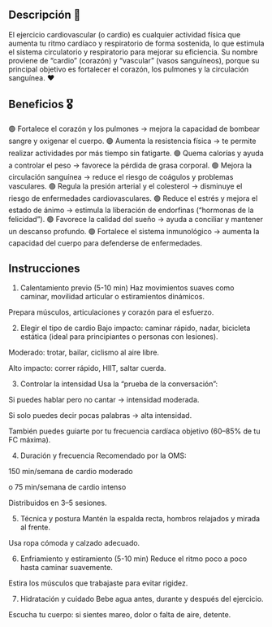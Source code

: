 ## Descripción 📖

El ejercicio cardiovascular (o cardio) es cualquier actividad física que aumenta tu ritmo cardíaco y respiratorio de forma sostenida, lo que estimula el sistema circulatorio y respiratorio para mejorar su eficiencia.
Su nombre proviene de “cardio” (corazón) y “vascular” (vasos sanguíneos), porque su principal objetivo es fortalecer el corazón, los pulmones y la circulación sanguínea. ❤ 

## Beneficios 🎖

🟢 Fortalece el corazón y los pulmones → mejora la capacidad de bombear sangre y oxigenar el cuerpo.
🟢 Aumenta la resistencia física → te permite realizar actividades por más tiempo sin fatigarte.
🟢 Quema calorías y ayuda a controlar el peso → favorece la pérdida de grasa corporal.
🟢 Mejora la circulación sanguínea → reduce el riesgo de coágulos y problemas vasculares.
🟢 Regula la presión arterial y el colesterol → disminuye el riesgo de enfermedades cardiovasculares.
🟢 Reduce el estrés y mejora el estado de ánimo → estimula la liberación de endorfinas (“hormonas de la  felicidad”).
🟢 Favorece la calidad del sueño → ayuda a conciliar y mantener un descanso profundo.
🟢 Fortalece el sistema inmunológico → aumenta la capacidad del cuerpo para defenderse de enfermedades.

## Instrucciones

1. Calentamiento previo (5-10 min)
Haz movimientos suaves como caminar, movilidad articular o estiramientos dinámicos.

Prepara músculos, articulaciones y corazón para el esfuerzo.

2. Elegir el tipo de cardio
Bajo impacto: caminar rápido, nadar, bicicleta estática (ideal para principiantes o personas con lesiones).

Moderado: trotar, bailar, ciclismo al aire libre.

Alto impacto: correr rápido, HIIT, saltar cuerda.

3. Controlar la intensidad
Usa la “prueba de la conversación”:

Si puedes hablar pero no cantar → intensidad moderada.

Si solo puedes decir pocas palabras → alta intensidad.

También puedes guiarte por tu frecuencia cardíaca objetivo (60–85% de tu FC máxima).

4. Duración y frecuencia
Recomendado por la OMS:

150 min/semana de cardio moderado

o 75 min/semana de cardio intenso

Distribuidos en 3–5 sesiones.

5. Técnica y postura
Mantén la espalda recta, hombros relajados y mirada al frente.

Usa ropa cómoda y calzado adecuado.

6. Enfriamiento y estiramiento (5-10 min)
Reduce el ritmo poco a poco hasta caminar suavemente.

Estira los músculos que trabajaste para evitar rigidez.

7. Hidratación y cuidado
Bebe agua antes, durante y después del ejercicio.

Escucha tu cuerpo: si sientes mareo, dolor o falta de aire, detente.